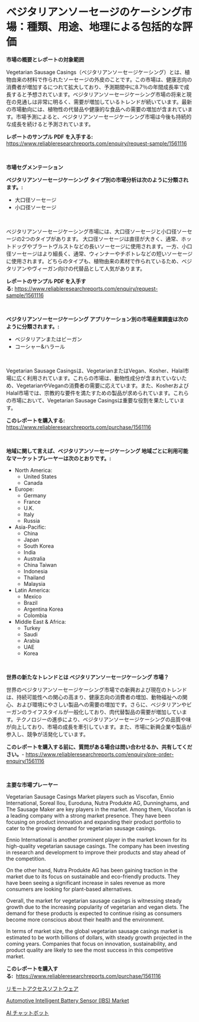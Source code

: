 <p><h1>ベジタリアンソーセージのケーシング市場：種類、用途、地理による包括的な評価</h1></p><p><strong>市場の概要とレポートの対象範囲</strong></p>
<p><p>Vegetarian Sausage Casings（ベジタリアンソーセージケーシング）とは、植物由来の材料で作られたソーセージの外皮のことです。この市場は、健康志向の消費者が増加するにつれて拡大しており、予測期間中に8.7％の年間成長率で成長すると予想されています。ベジタリアンソーセージケーシング市場の将来と現在の見通しは非常に明るく、需要が増加しているトレンドが続いています。最新の市場動向には、植物性の代替品や健康的な食品への需要の増加が含まれています。市場予測によると、ベジタリアンソーセージケーシング市場は今後も持続的な成長を続けると予測されています。</p></p>
<p><strong>レポートのサンプル PDF を入手する:</strong> <a href="https://www.reliableresearchreports.com/enquiry/request-sample/1561116">https://www.reliableresearchreports.com/enquiry/request-sample/1561116</a></p>
<p>&nbsp;</p>
<p><strong>市場セグメンテーション</strong></p>
<p><strong>ベジタリアンソーセージケーシング タイプ別の市場分析は次のように分類されます。:</strong></p>
<p><ul><li>大口径ソーセージ</li><li>小口径ソーセージ</li></ul></p>
<p>&nbsp;</p>
<p><p>ベジタリアンソーセージケーシング市場には、大口径ソーセージと小口径ソーセージの2つのタイプがあります。 大口径ソーセージは直径が大きく、通常、ホットドッグやブラートヴルストなどの長いソーセージに使用されます。一方、小口径ソーセージはより細長く、通常、ウィンナーやチポトレなどの短いソーセージに使用されます。どちらのタイプも、植物由来の素材で作られているため、ベジタリアンやヴィーガン向けの代替品として人気があります。</p></p>
<p><strong>レポートのサンプル PDF を入手する:</strong>&nbsp;<a href="https://www.reliableresearchreports.com/enquiry/request-sample/1561116">https://www.reliableresearchreports.com/enquiry/request-sample/1561116</a></p>
<p>&nbsp;</p>
<p><strong> ベジタリアンソーセージケーシング アプリケーション別の市場産業調査は次のように分類されます。:</strong></p>
<p><ul><li>ベジタリアンまたはビーガン</li><li>コーシャー&ハラール</li></ul></p>
<p>&nbsp;</p>
<p><p>Vegetarian Sausage Casingsは、VegetarianまたはVegan、Kosher、Halal市場に広く利用されています。これらの市場は、動物性成分が含まれていないため、VegetarianやVeganの消費者の需要に応えています。また、KosherおよびHalal市場では、宗教的な要件を満たすための製品が求められています。これらの市場において、Vegetarian Sausage Casingsは重要な役割を果たしています。</p></p>
<p><strong>このレポートを購入する:</strong>&nbsp; <a href="https://www.reliableresearchreports.com/purchase/1561116">https://www.reliableresearchreports.com/purchase/1561116</a></p>
<p>&nbsp;</p>
<p><strong>地域に関して言えば、ベジタリアンソーセージケーシング 地域ごとに利用可能なマーケットプレーヤーは次のとおりです。:</strong></p>
<p><ul>
    <li>
        North America:
        <ul>
            <li>United States</li>
            <li>Canada</li>
        </ul>
    </li>
    <li>
        Europe:
        <ul>
            <li>Germany</li>
            <li>France</li>
            <li>U.K.</li>
            <li>Italy</li>
            <li>Russia</li>
        </ul>
    </li>
    <li>
        Asia-Pacific:
        <ul>
            <li>China</li>
            <li>Japan</li>
            <li>South Korea</li>
            <li>India</li>
            <li>Australia</li>
            <li>China Taiwan</li>
            <li>Indonesia</li>
            <li>Thailand</li>
            <li>Malaysia</li>
        </ul>
    </li>
    <li>
        Latin America:
        <ul>
            <li>Mexico</li>
            <li>Brazil</li>
            <li>Argentina Korea</li>
            <li>Colombia</li>
        </ul>
    </li>
    <li>
        Middle East & Africa:
        <ul>
            <li>Turkey</li>
            <li>Saudi</li>
            <li>Arabia</li>
            <li>UAE</li>
            <li>Korea</li>
        </ul>
    </li>
    </ul></p>
<p>&nbsp;</p>
<p><strong>世界の新たなトレンドとは ベジタリアンソーセージケーシング 市場？</strong></p>
<p><p>世界のベジタリアンソーセージケーシング市場での新興および現在のトレンドは、持続可能性への関心の高まり、健康志向の消費者の増加、動物福祉への関心、および環境にやさしい製品への需要の増加です。さらに、ベジタリアンやビーガンのライフスタイルが一般化しており、肉代替製品の需要が増加しています。テクノロジーの進歩により、ベジタリアンソーセージケーシングの品質や味が向上しており、市場の成長を牽引しています。また、市場に新興企業や製品が参入し、競争が活発化しています。</p></p>
<p><strong>このレポートを購入する前に、質問がある場合は問い合わせるか、共有してください。</strong>- <a href="https://www.reliableresearchreports.com/enquiry/pre-order-enquiry/1561116">https://www.reliableresearchreports.com/enquiry/pre-order-enquiry/1561116</a></p>
<p>&nbsp;</p>
<p><strong>主要な市場プレーヤー</strong></p>
<p><p>Vegetarian Sausage Casings Market players such as Viscofan, Ennio International, Soreal Ilou, Euroduna, Nutra Produkte AG, Dunninghams, and The Sausage Maker are key players in the market. Among them, Viscofan is a leading company with a strong market presence. They have been focusing on product innovation and expanding their product portfolio to cater to the growing demand for vegetarian sausage casings.</p><p>Ennio International is another prominent player in the market known for its high-quality vegetarian sausage casings. The company has been investing in research and development to improve their products and stay ahead of the competition.</p><p>On the other hand, Nutra Produkte AG has been gaining traction in the market due to its focus on sustainable and eco-friendly products. They have been seeing a significant increase in sales revenue as more consumers are looking for plant-based alternatives.</p><p>Overall, the market for vegetarian sausage casings is witnessing steady growth due to the increasing popularity of vegetarian and vegan diets. The demand for these products is expected to continue rising as consumers become more conscious about their health and the environment.</p><p>In terms of market size, the global vegetarian sausage casings market is estimated to be worth billions of dollars, with steady growth projected in the coming years. Companies that focus on innovation, sustainability, and product quality are likely to see the most success in this competitive market.</p></p>
<p><strong>このレポートを購入する:</strong>&nbsp;&nbsp;<a href="https://www.reliableresearchreports.com/purchase/1561116">https://www.reliableresearchreports.com/purchase/1561116</a></p>
<p><p><a href="https://github.com/laurenreichert/Market-Research-Report-List-1/blob/main/28666095848.md">リモートアクセスソフトウェア</a></p><p><a href="https://metal-farmhouse-e95.notion.site/Automotive-Intelligent-Battery-Sensor-IBS-Market-Size-Market-Trends-and-Growth-Outlook-forecaste-1bd0401d1d1240e288bba549126d366e">Automotive Intelligent Battery Sensor (IBS) Market</a></p><p><a href="https://github.com/RodHoppe07/Market-Research-Report-List-1/blob/main/11304185849.md">AI チャットボット</a></p></p>